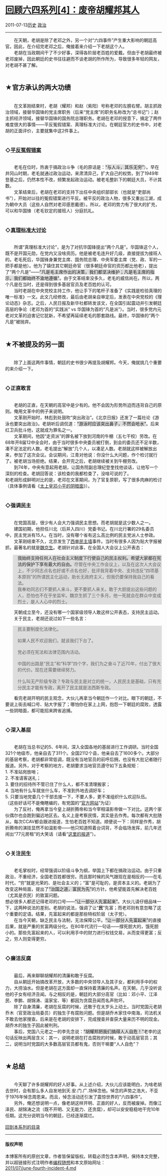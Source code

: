 <!DOCTYPE html>
<html xmlns="http://www.w3.org/1999/xhtml" xml:lang="zh-CN">
<head>
<meta http-equiv="Content-Type" content="text/html; charset=utf-8" />
<meta name="generator" content="Python script by program.think@gmail.com" />
<meta name="provider" content="program-think.blogspot.com" />
<link type="text/css" rel="stylesheet" href="../../css/program-think.css" />
<title>回顾六四系列[4]：废帝胡耀邦其人 - 编程随想的博客</title>
</head>
<body>
<div id="main" style="width:100%;">
<h1><a href="../../index.md" title="回到首页">回顾六四系列[4]：废帝胡耀邦其人</a></h1>
<div class="post-info"><span class="date-header">2011-07-13</span><a href="../../tags/E58E86E58FB2.md" class="tag">历史</a> <a href="../../tags/E694BFE6B2BB.md" class="tag">政治</a> </div>
<hr>
<div class="post">
&#12288;&#12288;在天朝，老胡是除了老邓之外，另一个对“六四事件”产生重大影响的朝廷高官。因此，在介绍完老邓之后，俺接着来介绍一下老胡这个人。<br />&#12288;&#12288;老胡在当政期间干了不少好事，深得各阶层老百姓的爱戴。但由于老胡最终被老邓废掉，因此朝廷的史书往往避而不谈老胡的所作所为，导致很多年轻的网友，对老胡不甚了解。<!--program-think--><br /><br /><h2>★官方承认的两大功绩</h2><br />&#12288;&#12288;在文革刚结束时，老胡（耀邦）和赵（紫阳）号称老邓的左膀右臂。胡主抓政治领域，接替华国锋的党主席职务（后来“党主席”的职务名称改为“总书记”）；赵主抓经济领域，接替华国锋的国务院总理职务。老胡在老邓的授意下，搞定了两件难度很大的事情——平反冤假错案、真理标准大讨论。在朝廷官方的史书中，对老胡的正面评价，主要就集中这2件事上。<br /><br /><h3>◇<a href="https://zh.wikipedia.org/wiki/%E5%B9%B3%E5%8F%8D%E5%86%A4%E5%81%87%E9%94%99%E6%A1%88" target="_blank" rel="nofollow">平反冤假错案</a></h3><br />&#12288;&#12288;老毛在位时，热衷于搞政治斗争（毛的原话是：<q style="background-color:#DDD;">与人斗，其乐无穷</q>）。早在井冈山时期，老毛就通过政治运动，来肃清异己，扩大自己的权势。到了1949年登基之后，仍然本性不改，频繁发起政治运动。被老毛整趴下的朝廷大员，不计其数。<br />&#12288;&#12288;文革结束后，老胡在老邓的支持下出任中央组织部部长（也就是“吏部尚书”），开始对以往的冤假错案进行平反。被平反的政治人物，很多又重出江湖，成为朝中大员（这些人自然对老邓感恩戴德）。所以，老邓的势力有了很大的扩充，可以和华国锋（老毛钦定的接班人）分庭抗礼。<br /><br /><h3>◇<a href="https://zh.wikipedia.org/wiki/%E7%9C%9F%E7%90%86%E6%A0%87%E5%87%86%E5%A4%A7%E8%AE%A8%E8%AE%BA" target="_blank" rel="nofollow">真理标准大讨论</a></h3><br />&#12288;&#12288;所谓“真理标准大讨论”，是为了对抗华国锋提出“两个凡是”。华国锋这个人，既不是开国元勋，在党内又没啥资历。他是被老毛连升好几级，直接提拔为接班人的。老毛死后，华国锋身兼党主席、国务院总理、中央军委主席（党、政、军的一把手都是他）。他为了镇住其它朝廷命官（很多朝廷命官的资历都比他老），提出了“两个凡是”——<q style="background-color:#DDD;">凡是毛主席作出的决策，我们都坚决维护；凡是毛主席的指示，我们都始终不渝地遵循</q>。由于文革结束没多久，老毛的威信尚在。所以，两个凡是在当时，还是得到很多基层官员及老百姓的认可。<br />&#12288;&#12288;当时老胡在中央党校主持工作，他让手下的笔杆子准备了《实践是检验真理的唯一标准》一文。此文几经修改，最后由老胡亲自审定后，发表在中央党校的《理论动态》杂志。之后，人民日报及新华社都转发该文，在全国引起震动并引发朝廷高层的争论（老邓为首的“实践派” vs 华国锋为首的“凡是派”）。当时，很多党内元老对文革的迫害记忆犹新，不希望再延续老毛的那套路线。最终，华国锋的“两个凡是”被抛弃。<br /><br /><h2>★不被提及的另一面</h2><br />&#12288;&#12288;除了上面这两件事情，朝廷的史书很少再提及胡耀邦。今天，俺就挑几个重要的来介绍一下。<br /><br /><h3>◇正直敢言</h3><br />&#12288;&#12288;老胡的正直，在天朝的高官中是少有的。他不会因为形势所迫而违背自己的原则。俺用文革中的例子来说明。<br />&#12288;&#12288;文革刚开始时，林彪到处鼓吹“突出政治”。《北京日报》还发了一篇社论《游泳也要突出政治》。老胡听后调侃道：<q style="background-color:#DDD;">游泳时应该突出鼻子，不然会呛水</q>。后来红卫兵批斗他，这就成为罪名之一。<br />&#12288;&#12288;文革期间，他因“走资派”的罪名被下放到河南的牛棚（五七干校）劳改。在68年开8届12中全会时，由于当时很多中央委员被打倒，到会的委员还不足半数，凑不足法定的人数。老毛提出“解放”几个人，以凑足人数。老胡就这样被解放出来，参加了这次会议。会议期间，江青对他说：你没什么大问题，作个检讨就行了。被老胡当场拒绝。结果，会开完之后，老胡继续被关到牛棚劳改。<br />&#12288;&#12288;到74年，中央有意起用老胡，让国务院副总理纪登奎找他谈话，让他写一个深刻的检查。老胡回答说：该检查的我都检查了，没啥可说的了。<br />和老胡形成鲜明对比的是，老邓在文革期间，为了官复原职，写了很多肉麻的检讨（具体事例请看《<a href="../../2011/06/june-fourth-incident-2.md">太上皇邓小平的阴暗面</a>》）。<br /><br /><h3>◇强调民主</h3><br />&#12288;&#12288;在党国高层，很少有人会大力强调民主思想。而老胡就是这少数人之一。<br />&#12288;&#12288;建国初期，他担任川北（后并入四川）党委书记。在川北行署的29名委员中，民主党派有15人。在当时，没有哪个省有这么高比例的民主党派人士参政。<br />&#12288;&#12288;文革刚结束不久，北京发生了<a href="https://zh.wikipedia.org/wiki/%E8%A5%BF%E5%8D%95%E6%B0%91%E4%B8%BB%E5%A2%99" target="_blank" rel="nofollow">西单民主墙</a>事件。当时有很多人因为贴大字报被抓，最著名的就是<a href="https://zh.wikipedia.org/wiki/%E9%AD%8F%E4%BA%AC%E7%94%9F" target="_blank" rel="nofollow">魏京生</a>。老胡针对此事，在全国人大会议上公开表态：<br /><blockquote  style="background-color:#DDD;"><b>我始终支持任何人在社会主义制度下行使自己的民主权利。希望大家都在宪法的保护下享有最大的自由。</b>尽管在中央工作会议上，以及在这次人大会议上，不少同志点名也好或不点名也好，批评我背着中央、支持违反“四项基本原则”的所谓民主化运动，助长无政府主义，但我仍要保持我自己的看法。<br />我奉劝同志们不要抓人来斗，更不要抓人来关。敢于大胆提出这些问题的人，恐怕也不在乎坐监牢。魏京生抓了三个多月，他一死就会在群众中变成烈士，是人人心中的烈士。</blockquote>&#12288;&#12288;天朝成立至今，还没有哪一个国家级领导人敢这样公开表态，支持民主运动。<br />&#12288;&#12288;关于民主，老胡还说过如下一些名言：<br /><blockquote  style="background-color:#DDD;">民主要制度化法律化。<br /><br />如果人民不欢迎我们，就该我们下台了。<br /><br />党必须在宪法和法律范围内活动。<br /><br />中国的出路是“民主”和“科学”四个字，我们为之奋斗了近70年，付出了很大的代价。现在还需要继续努力。<br /><br />什么叫无产阶级专政？专政与民主是对立的统一，人民民主是基础，只有充分民主才能有专政，离开了民主就是法西斯专政。</blockquote>&#12288;&#12288;看完老胡开明的民主观念，大伙儿再拿当今朝廷作一个对比。眼下的朝廷，不要说上街去喊口号、贴大字报了；哪怕你在家上上网，抱怨一下朝廷的腐败，透露一些阴暗面，都可能招来跨省追捕。<br /><br /><h3>◇深入基层</h3><br />&#12288;&#12288;老胡在当总书记的5、6年间，深入全国各地的基层进行工作调研。当时全国321个地级市，他亲自去了311个。全国2112个县，他亲自去了1600多个。大部分的基层考察，老胡都非常低调，既没有当地官员的前呼后拥，也没有大批记者随行报道。另外，对于考察的地方，老胡要求当地官员遵守如下五条规矩：<br />1. 不准站岗放哨；<br />2. 不准请客送礼；<br />3. 要住的招待所不管已住了什么人，都不准清理搬家；<br />4. 当地有什么车就坐什么车，不准到外地去调好车；<br />5. 只要当地党委几个干部去接一下，不要人多，更不准组织什么欢迎队伍。<br />（这些好话可不是俺瞎编的，有党国的“<a href="http://dangshi.people.com.cn/GB/144956/11371069.html" target="_blank" rel="nofollow">官方网站</a>”为证）<br />&#12288;&#12288;为了反衬，俺再拿当今皇上胡折腾帝和当今宰相温影帝做一下对比。这两个家伙偶尔也会跑到偏远地区去。名义上是考察民情，其实是去作秀。每次都有大批随从，每次CCAV都会跟进报道，生怕老百姓不知道。顺便说一下：同样是作秀，胡折腾帝的演技显然不如温影帝——他只知道照着台词背，不会临场发挥，前几年还闹出“77元房租”的大笑话（请看“<a href="http://www.chinese.rfi.fr/node/51068" target="_blank" rel="nofollow">这里的报道</a>”）。<br /><br /><h3>◇关注民生</h3><br />&#12288;&#12288;老毛掌权时，经常强调以阶级斗争为纲，举国上下都在搞政治运动。由于只重政治，不重经济，全国老百姓都很穷。而且那时候的风气跟现在是相反的——在毛时代，“穷”就是光荣的、是社会主义的；“富”是可耻的，是资本主义的。老胡为了改变这种局面，提出了<q style="background-color:#DDD;">治国之道，富民为先</q>的方针。他希望能首先解决老百姓（尤其是农民）的致富问题。<br />想必很多人都还记得老邓的口号——<q style="background-color:#DDD;">让一部分人先富起来</q>。大伙儿请仔细品味一下，这两种说法的差别。老胡的说法，强调了让“<b>民</b>”先富；而老邓则有意忽略了这个重要的定语。结果，先富起来的都是那些特权阶层（太子党）。<br />&#12288;&#12288;在当今天朝，缺乏民主与法制，无法保障公平。<q style="background-color:#DDD;">让一部分人先富起来</q>的直接后果，就是严重的贫富两级分化。在80年代流行一句话——撑死胆大的，饿死胆小的。那些先富起来的人，可以利用手中的财力进行权钱交易，从而变得更富；反之，穷人则变得更穷。<br /><br /><h3>◇廉洁反腐</h3><br />&#12288;&#12288;最后，再来聊聊胡耀邦的清廉和敢于反腐。<br />&#12288;&#12288;自从朝廷开始搞改革开放，大多数的中央领导人及其子女，都利用手中的权力，大捞油水。但是老胡在这方面却一直保持着清廉的名声。在天朝，几乎没听说他的子女有经济丑闻。与之相反的是，朝廷的大部分高官（比如：邓小平、江泽民、李鹏、胡锦涛、温家宝、等）都因为贪腐丑闻而名声败坏。<br />&#12288;&#12288;除了自身清廉，老胡在反腐的时候，还敢于在太岁头上动土。当时党国元老胡乔木（官至政治局委员）的独生子有腐败问题。但是胡乔木家住中南海，司法机关不敢去他家搜查。后来是在老胡的安排下，完成搜查并查获大量来历不明的现金。胡乔木的独生子因此被判刑。<br />&#12288;&#12288;事后，党国八元老之一的李先念说：<q style="background-color:#DDD;">胡耀邦把我们搞得人人自危！</q>老李的这句话反映出两层含义：其一，说明老胡在打击腐败的时候，敢于动高层官员；其二，说明当时党国的大多数高层官员都有鬼，否则干嘛要“人人自危”？<br /><br /><h2>★总结</h2><br />&#12288;&#12288;今天聊了许多胡耀邦的好人好事。从上述介绍，大伙儿应该能明白，为啥老胡去世时，会有那么多人自发地到天.安.门.广.场悼念他。悼念的声势之浩大，不亚于1976年悼念周恩来。而且，悼念活动还引发了震惊世界的“六四事件”。<br />&#12288;&#12288;另外，俺还想说明一点，像老胡这样开明、正直的好人，反而被废掉。而像江泽民、胡锦涛之流（既不开明、又无能力、还贪腐），却可以安安稳稳地干完10年任期。这充分说明当今的朝廷，已经逐渐腐烂。<br /><br /><a href="../../2011/06/june-fourth-incident-0.md#index" target="_blank">回到本系列的目录</a><div class="blogger-post-footer">
</div>
<hr>
<div class="copyright">
<h4>版权声明</h4>
本博客所有的原创文章，作者皆保留版权。转载必须包含本声明，保持本文完整，并以超链接形式注明作者<a href="mailto:program.think@gmail.com">编程随想</a>和本文原始网址：<br>
<a href="2011/07/june-fourth-incident-4.md">2011/07/june-fourth-incident-4.md</a>
</div>
</div>
</body>
</html>
